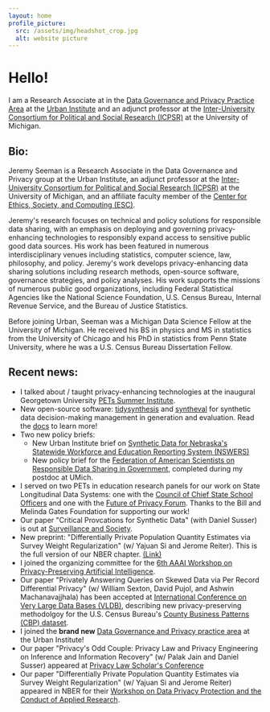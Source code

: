 ```yaml
---
layout: home
profile_picture:
  src: /assets/img/headshot_crop.jpg
  alt: website picture
---
```


# Hello! 

I am a Research Associate at in the [Data Governance and Privacy Practice Area](https://www.urban.org/expertise/data-governance-and-privacy) at the [Urban Institute](https://www.urban.org/) and an adjunct professor at the [Inter-University Consortium for Political and Social Research (ICPSR)](https://www.icpsr.umich.edu/) at the University of Michigan. 


## Bio: 

Jeremy Seeman is a Research Associate in the Data Governance and Privacy group at the Urban Institute, an adjunct professor at the [Inter-University Consortium for Political and Social Research (ICPSR)](https://www.icpsr.umich.edu/) at the University of Michigan, and an affiliate faculty member of the [Center for Ethics, Society, and Computing (ESC)](https://esc.umich.edu). 

Jeremy's research focuses on technical and policy solutions for responsible data sharing, with an emphasis on deploying and governing privacy-enhancing technologies to responsibly expand access to sensitive public good data sources. His work has been featured in numerous interdisciplinary venues including statistics, computer science, law, philosophy, and policy. Jeremy's work develops privacy-enhancing data sharing solutions including research methods, open-source software, governance strategies, and policy analyses. His work supports the missions of numerous public good organizations, including Federal Statistical Agencies like the National Science Foundation, U.S. Census Bureau, Internal Revenue Service, and the Bureau of Justice Statistics. 

Before joining Urban, Seeman was a Michigan Data Science Fellow at the University of Michigan. He received his BS in physics and MS in statistics from the University of Chicago and his PhD in statistics from Penn State University, where he was a U.S. Census Bureau Dissertation Fellow.

## Recent news: 
* I talked about / taught privacy-enhancing technologies at the inaugural Georgetown University [PETs Summer Institute](https://mdi.georgetown.edu/privacy-enhancing-technologies/2025-summer-institute/). 
* New open-source software: [tidysynthesis](https://github.com/UrbanInstitute/tidysynthesis) and [syntheval](https://github.com/UrbanInstitute/syntheval) for synthetic data decision-making management in generation and evaluation. Read the [docs](https://ui-research.github.io/tidysynthesis-documentation/) to learn more!
* Two new policy briefs: 
  * New Urban Institute brief on [Synthetic Data for Nebraska's Statewide Workforce and Education Reporting System (NSWERS)](https://www.urban.org/research/publication/synthetic-data-nebraska-statewide-workforce-educational-reporting-system) 
  * New policy brief for the [Federation of American Scientists on Responsible Data Sharing in Government](https://fas.org/publication/increasing-responsible-data-sharing-capacity-throughout-government/), completed during my postdoc at UMich.
* I served on two PETs in education research panels for our work on State Longitudinal Data Systems: one with the [Council of Chief State School Officers](https://www.ccsso.org/) and one with the [Future of Privacy Forum](https://fpf.org/fpf-event/privacy-enhancing-technology-in-education-the-state-of-play/#overview). Thanks to the Bill and Melinda Gates Foundation for supporting our work!
* Our paper "Critical Provcations for Synthetic Data" (with Daniel Susser) is out at [Surveillance and Society](https://ojs.library.queensu.ca/index.php/surveillance-and-society/article/view/18335).
* New preprint: "Differentially Private Population Quantity Estimates via Survey Weight Regularization" (w/ Yajuan Si and Jerome Reiter). This is the full version of our NBER chapter. [(Link)](https://arxiv.org/abs/2411.04236)
* I joined the organizing committee for the [6th AAAI Workshop on Privacy-Preserving Artificial Intelligence](https://ppai-workshop.github.io/).
* Our paper "Privately Answering Queries on Skewed Data via Per Record Differential Privacy" (w/ William Sexton, David Pujol, and Ashwin Machanavajjhala) has been accepted at [International Conference on Very Large Data Bases (VLDB)](https://arxiv.org/abs/2310.12827), describing new privacy-preserving methodolgoy for the U.S. Census Bureau's [County Business Patterns (CBP) dataset](https://www.census.gov/programs-surveys/cbp.html). 
* I joined the **brand new** [Data Governance and Privacy practice area](https://www.urban.org/research-methods/data-governance-and-privacy) at the Urban Institute!
* Our paper "Privacy's Odd Couple: Privacy Law and Privacy Engineering on Inference and Information Recovery" (w/ Palak Jain and Daniel Susser) appeared at [Privacy Law Scholar's Conference](https://privacyscholars.org/plsc-2024/)
* Our paper "Differentially Private Population Quantity Estimates via Survey Weight Regularization" (w/ Yajuan Si and Jerome Reiter) appeared in NBER for their [Workshop on Data Privacy Protection and the Conduct of Applied Research](https://www.nber.org/conferences/data-privacy-protection-and-conduct-applied-research-methods-approaches-and-their-consequences-spring-2024).


